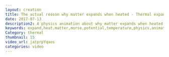```yaml
---
layout: creation
title: The actual reason why matter expands when heated - Thermal expansion
date: 2017-07-13
description2: A physics animation about why matter expands when heated. Thermal expansion is happens because of the morse potential. When heated (adding more kinetic energy in the molecules) The molecules have on average a bigger molecule. Buy why? The potential energy between neighboring atoms are not symmetric takes more energy to compress the spring, than it takes to stretch. (Animated physics video)
keywords: expand,heat,matter,morse,potential,temperature,physics,animation,contract,material,thermal expansion animation in atomic scale,matter expands when heated,the reason of thermal expansion,why thermal expansion happens,science,thermal expansion,expansion of molecules due to heat,thermal expansion animation,thermal expansion molecules
Category: thermal
thumbnail: 15
video_url: jatprpYqaos
categories: video
---
```

